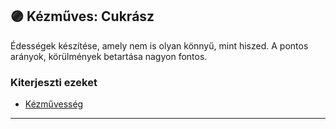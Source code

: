## 🟣 Kézműves: Cukrász

Édességek készítése, amely nem is olyan könnyű, mint hiszed. A pontos arányok, körülmények betartása nagyon fontos.

### Kiterjeszti ezeket

- [Kézművesség](../kepzettsegek.szekunder/kezmuvesseg.md)

---
